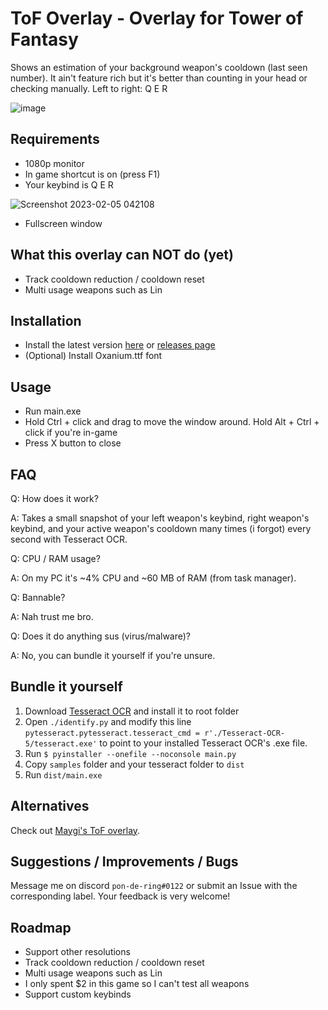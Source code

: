 # ToF Overlay - Overlay for Tower of Fantasy

Shows an estimation of your background weapon&apos;s cooldown (last seen number). It ain&apos;t feature rich but it&apos;s better than counting in your head or checking manually.
Left to right: Q E R

![image](https://user-images.githubusercontent.com/107941092/216790094-44998a4b-29d8-4173-b66a-d37fde2fa23e.png)

## Requirements

- 1080p monitor
- In game shortcut is on (press F1)
- Your keybind is Q E R

![Screenshot 2023-02-05 042108](https://user-images.githubusercontent.com/107941092/216790045-59472467-8e09-4fa8-89c6-228ffd08433a.png)
- Fullscreen window

## What this overlay can NOT do (yet)

- Track cooldown reduction / cooldown reset
- Multi usage weapons such as Lin

## Installation

- Install the latest version [here](https://github.com/pdr-999/tof-overlay/releases/download/v1.0.0-beta/tof-overlay.zip) or [releases page](https://github.com/pdr-999/tof-overlay/releases)
- (Optional) Install Oxanium.ttf font

## Usage

- Run main.exe
- Hold Ctrl + click and drag to move the window around. Hold Alt + Ctrl + click if you&apos;re in-game
- Press X button to close

## FAQ

Q: How does it work?

A: Takes a small snapshot of your left weapon&apos;s keybind, right weapon&apos;s keybind, and your active weapon&apos;s cooldown many times (i forgot) every second with Tesseract OCR.

Q: CPU / RAM usage?

A: On my PC it&apos;s ~4% CPU and ~60 MB of RAM (from task manager).

Q: Bannable?

A: Nah trust me bro.

Q: Does it do anything sus (virus/malware)?

A: No, you can bundle it yourself if you&apos;re unsure.

## Bundle it yourself

1. Download [Tesseract OCR](https://tesseract-ocr.github.io/tessdoc/) and install it to root folder
2. Open `./identify.py` and modify this line
   `pytesseract.pytesseract.tesseract_cmd = r'./Tesseract-OCR-5/tesseract.exe'` to point to your installed Tesseract OCR&apos;s .exe file.
3. Run `$ pyinstaller --onefile --noconsole main.py`
4. Copy `samples` folder and your tesseract folder to `dist`
5. Run `dist/main.exe`

## Alternatives

Check out [Maygi&apos;s ToF overlay](https://github.com/Maygi/tof-overlay).

## Suggestions / Improvements / Bugs

Message me on discord `pon-de-ring#0122` or submit an Issue with the corresponding label. Your feedback is very welcome!

## Roadmap

- Support other resolutions
- Track cooldown reduction / cooldown reset
- Multi usage weapons such as Lin
- I only spent $2 in this game so I can't test all weapons
- Support custom keybinds
